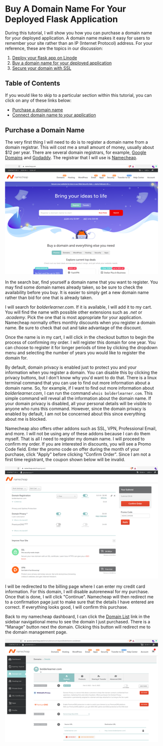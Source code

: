 # Buy A Domain Name For Your Deployed Flask Application

During this tutorial, I will show you how you can purchase a domain name for your deployed application. A domain name makes it easy for users to remember your site rather than an IP (Internet Protocol) address. For your reference, these are the topics in our discussion:

1. [Deploy your flask app on Linode](/linode/deploy_on_linode.md)
2. [Buy a domain name for your deployed application](/linode/buy_domain.md)
3. [Secure your domain with SSL](/linode/secure_domain_with_ssl.md)

## Table of Contents

If you would like to skip to a particular section within this tutorial, you can click on any of these links below:

- [Purchase a domain name](#purchase-a-domain-name)
- [Connect domain name to your application](#connect-domain-name-to-your-application)

## Purchase a Domain Name

The very first thing I will need to do is to register a domain name from a domain registrar. This will cost me a small amount of money, usually about $12 per year. There are several domain registrars, for example, [Google Domains](https://domains.google/) and [Godaddy](https://www.godaddy.com/en-uk). The registrar that I will use is [Namecheap](https://linode.gvw92c.net/15oBBg).

![Namecheap](/images/linode/buy_domain/namecheap.png)

In the search bar, find yourself a domain name that you want to register. You may find some domain names already taken, so be sure to check the availability before you buy. It is easier to simply get a new domain name rather than bid for one that is already taken. 

I will search for _bolderlearner.com_. If it is available, I will add it to my cart. You will find the name with possible other extensions such as _.net_ or _.academy_. Pick the one that is most appropriate for your application. Namecheap normally offers monthly discounts when you register a domain name. Be sure to check that out and take advantage of the discount. 

Once the name is in my cart, I will click in the checkout button to begin the process of confirming my order. I will register this domain for one year. You can choose to register it for longer periods of time by clicking the dropdown menu and selecting the number of years you would like to register the domain for.

By default, domain privacy is enabled just to protect you and your information when you register a domain. You can disable this by clicking the privacy buttons, but I don't know why you'd want to do that. There is a linux terminal command that you can use to find out more information about a domain name. So, for example, if I want to find out more information about _bolderlearner.com_, I can run the command `whois bolderlearner.com`. This simple command will reveal all the information about the domain name. If your domain privacy is disabled, all your personal details will be visible to anyone who runs this command. However, since the domain privacy is enabled by default, I am not be concerned about this since everything about me is blocked.

Namecheap also offers other addons such as SSL, VPN, Professional Email, and more. I will not be using any of these addons because I can do them myself. That is all I need to register my domain name. I will proceed to confirm my order. If you are interested in discounts, you will see a Promo Code field. Enter the promo code on offer during the month of your purchase, click "Apply" before clicking "Confirm Order". Since I am not a first time registrant, the coupon shown below will be invalid.

![Purchase domain](/images/linode/buy_domain/purchase.png)

I will be redirected to the billing page where I can enter my credit card information. For this domain, I will disable autorenewal for my purchase. Once that is done, I will click "Continue". Namecheap will then redirect me to a confirmation page just to make sure that the details I have entered are correct. If everything looks good, I will confirm this purchase. 

Back to my namecheap dashboard, I can click the [Domain List](https://ap.www.namecheap.com/domains/list/) link in the sidebar navigational menu to see the domain I just purchased. There is a "Manage" button next the domain. Clicking this button will redirect me to the domain management page. 

![Domain management](/images/linode/buy_domain/domain_management.png)
